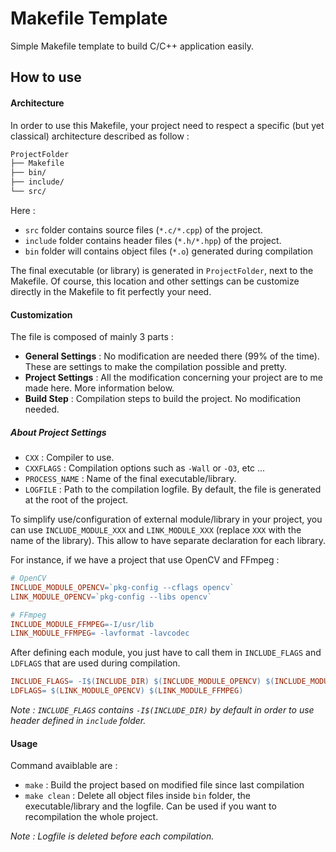 # Makefile Template

Simple Makefile template to build C/C++ application easily.

## How to use

#### Architecture
In order to use this Makefile, your project need to respect a specific (but yet classical) architecture described as follow :

```bash
ProjectFolder
├── Makefile
├── bin/
├── include/
└── src/
```

Here :
- `src` folder contains source files (`*.c/*.cpp`) of the project.
- `include` folder contains header files (`*.h/*.hpp`) of the project.
- `bin` folder will contains object files (`*.o`) generated during compilation

The final executable (or library) is generated in `ProjectFolder`, next to the Makefile. Of course, this location and other settings can be customize directly in the Makefile to fit perfectly your need.

#### Customization

The file is composed of mainly 3 parts : 
- **General Settings** : No modification are needed there (99% of the time). These are settings to make the compilation possible and pretty.
- **Project Settings** : All the modification concerning your project are to me made here. More information below.
- **Build Step** : Compilation steps to build the project. No modification needed.

##### About Project Settings

- `CXX` : Compiler to use.
- `CXXFLAGS` : Compilation options such as `-Wall` or `-O3`, etc ...
- `PROCESS_NAME` : Name of the final executable/library.
- `LOGFILE` : Path to the compilation logfile. By default, the file is generated at the root of the project.

To simplify use/configuration of external module/library in your project, you can use `INCLUDE_MODULE_XXX` and `LINK_MODULE_XXX` (replace `XXX` with the name of the library). This allow to have separate declaration for each library.

For instance, if we have a project that use OpenCV and FFmpeg :

```Makefile
# OpenCV
INCLUDE_MODULE_OPENCV=`pkg-config --cflags opencv`
LINK_MODULE_OPENCV=`pkg-config --libs opencv`

# FFmpeg
INCLUDE_MODULE_FFMPEG=-I/usr/lib
LINK_MODULE_FFMPEG= -lavformat -lavcodec
```

After defining each module, you just have to call them in `INCLUDE_FLAGS` and `LDFLAGS` that are used during compilation.

```Makefile
INCLUDE_FLAGS= -I$(INCLUDE_DIR) $(INCLUDE_MODULE_OPENCV) $(INCLUDE_MODULE_FFMPEG) 
LDFLAGS= $(LINK_MODULE_OPENCV) $(LINK_MODULE_FFMPEG)
```

*Note : `INCLUDE_FLAGS` contains `-I$(INCLUDE_DIR)` by default in order to use header defined in `include` folder.*
#### Usage 
Command avaiblable are :
- `make` : Build the project based on modified file since last compilation
- `make clean` : Delete all object files inside `bin` folder, the executable/library and the logfile. Can be used if you want to recompilation the whole project.

*Note : Logfile is deleted before each compilation.*